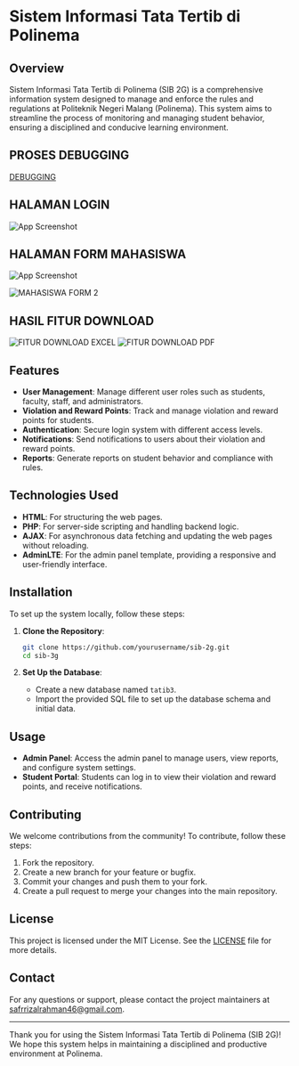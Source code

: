# Sistem Informasi Tata Tertib di Polinema

## Overview
Sistem Informasi Tata Tertib di Polinema (SIB 2G) is a comprehensive information system designed to manage and enforce the rules and regulations at Politeknik Negeri Malang (Polinema). This system aims to streamline the process of monitoring and managing student behavior, ensuring a disciplined and conducive learning environment.



## PROSES DEBUGGING

[DEBUGGING](https://github.com/user-attachments/assets/a5731005-b673-4262-a74a-eb6b106efe11)

## HALAMAN LOGIN

![App Screenshot](https://blogger.googleusercontent.com/img/b/R29vZ2xl/AVvXsEiBQ7rBHVp7_eQZFlNnT8C1h5XVFw26MJ5QNzdzcCWC2tQoGYwLcSgOlLj1y8rHUy4hPyAnScUoD9rt29Ijkwx7-3bFIzhTWDrKZjJrRCtGqsO91QtTHx1ZIuKX6dQSocnMuUDAfAPVgGj0lQHKhXGns4Ph_QWMJ94YkHFfdGujh-CI16RS82osKdNn18nf/w569-h299/LOGIN%20.png)

## HALAMAN FORM MAHASISWA

![App Screenshot](https://blogger.googleusercontent.com/img/b/R29vZ2xl/AVvXsEhrhotRdpL-DPOGJoCJpGkRnjXtURePL0CEDjkO0i7jEeW7rZmO5tHT2rdjJ4fMcOVjeo1SbFugiq-qBv17xoMmxqZA_j5iNaRQFOiFra7-fzDGHnbODkMe2Xm4If7BoYrN3MgSsEV6HMXTNaOMlbGqdJZOI2QUu8YAn6qG_JcTzB3vg5xBTAZ0kBrnnFoU/w601-h299/MAHASISWA%20FORM.png)

![MAHASISWA FORM 2](https://github.com/user-attachments/assets/1602e865-c010-4173-be02-3995636002cb)

## HASIL FITUR DOWNLOAD
![FITUR DOWNLOAD EXCEL](https://github.com/user-attachments/assets/e6ddf0c9-05f8-45b1-9d21-366dc8bbea14)
![FITUR DOWNLOAD PDF](https://github.com/user-attachments/assets/7b6d16b5-d727-49a7-805d-3278dcff05fe)

## Features
- **User Management**: Manage different user roles such as students, faculty, staff, and administrators.
- **Violation and Reward Points**: Track and manage violation and reward points for students.
- **Authentication**: Secure login system with different access levels.
- **Notifications**: Send notifications to users about their violation and reward points.
- **Reports**: Generate reports on student behavior and compliance with rules.

## Technologies Used
- **HTML**: For structuring the web pages.
- **PHP**: For server-side scripting and handling backend logic.
- **AJAX**: For asynchronous data fetching and updating the web pages without reloading.
- **AdminLTE**: For the admin panel template, providing a responsive and user-friendly interface.

## Installation
To set up the system locally, follow these steps:

1. **Clone the Repository**:
    ```bash
    git clone https://github.com/yourusername/sib-2g.git
    cd sib-3g
    ```

2. **Set Up the Database**:
    - Create a new database named `tatib3`.
    - Import the provided SQL file to set up the database schema and initial data.


## Usage
- **Admin Panel**: Access the admin panel to manage users, view reports, and configure system settings.
- **Student Portal**: Students can log in to view their violation and reward points, and receive notifications.

## Contributing
We welcome contributions from the community! To contribute, follow these steps:

1. Fork the repository.
2. Create a new branch for your feature or bugfix.
3. Commit your changes and push them to your fork.
4. Create a pull request to merge your changes into the main repository.

## License
This project is licensed under the MIT License. See the [LICENSE](LICENSE) file for more details.

## Contact
For any questions or support, please contact the project maintainers at [safrrizalrahman46@gmail.com](mailto:safrrizalrahman46@gmail.com).

---

Thank you for using the Sistem Informasi Tata Tertib di Polinema (SIB 2G)! We hope this system helps in maintaining a disciplined and productive environment at Polinema.
